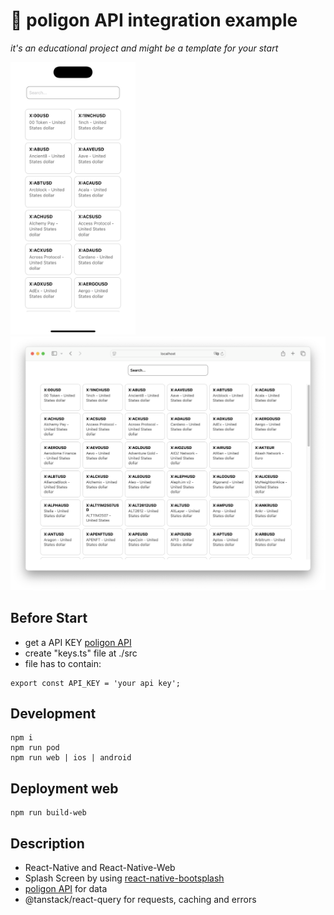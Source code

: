 # 🚀 poligon API integration  example

*it's an educational project and might be a template for your start*

<p>
  <img width="200" src="./docs/demo_mobile.png" alt="Demo">
  <img width="550" src="./docs/demo_web.png" alt="Demo">
</p>

## Before Start

* get a API KEY [poligon API](https://polygon.io)
* create "keys.ts" file at ./src
* file has to contain:

```
export const API_KEY = 'your api key';
```


## Development
```
npm i
npm run pod
npm run web | ios | android
```

## Deployment web
```
npm run build-web
```

## Description

* React-Native and React-Native-Web
* Splash Screen by using [react-native-bootsplash](https://github.com/zoontek/react-native-bootsplash/tree/master)
* [poligon API](https://polygon.io) for data
* @tanstack/react-query for requests, caching and errors
